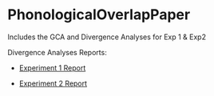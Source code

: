 # PhonologicalOverlapPaper
Includes the GCA and Divergence Analyses for Exp 1 &amp; Exp2


Divergence Analyses Reports:

  * [Experiment 1 Report](https://cdn.rawgit.com/stasSajin/PhonologicalOverlapPaper/master/OverlapAll3%20Divergence%20Analyses/Experiment1/OverlapAll3Exp1.html)

  * [Experiment 2 Report](https://cdn.rawgit.com/stasSajin/PhonologicalOverlapPaper/master/OverlapAll3%20Divergence%20Analyses/Experiment2/OverlapAll3Exp2.html)
